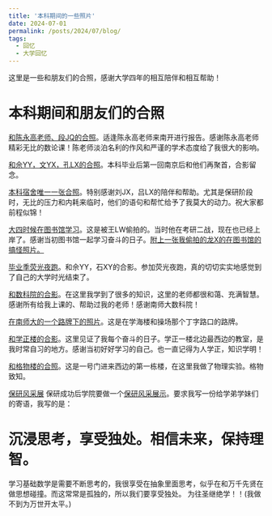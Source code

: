 ```yaml
---
title: '本科期间的一些照片'
date: 2024-07-01
permalink: /posts/2024/07/blog/
tags:
  - 回忆
  - 大学回忆
---
```


这里是一些和朋友们的合照，感谢大学四年的相互陪伴和相互帮助！

本科期间和朋友们的合照
======

[和陈永高老师、段JQ的合照](../images/under/1.png)。适逢陈永高老师来南开进行报告。感谢陈永高老师精彩无比的数论课！陈老师淡泊名利的作风和严谨的学术态度给了我很大的影响。

[和佘YY，文YX，孔LX的合照](../images/under/2.png)。本科毕业后第一回南京后和他们再聚首，合影留念。

[本科宿舍唯一一张合照](../images/under/3.png)。特别感谢刘JX，吕LX的陪伴和帮助。尤其是保研阶段时，无比的压力和内耗来临时，他们的语句和帮忙给予了我莫大的动力。祝大家都前程似锦！

[大四时候在图书馆学习](../images/under/4.png)。这是被王LW偷拍的。当时他在考研二战，现在也已经上岸了。感谢当初图书馆一起学习奋斗的日子。[附上一张我偷拍的龙X的在图书馆的搞怪照片。](../images/under/5.png)

[毕业季荧光夜跑](../images/under/6.png)。和佘YY，石XY的合影。参加荧光夜跑，真的切切实实地感觉到了自己的大学时光结束了。

[和数科院的合影](../images/under/7.png)。在这里我学到了很多的知识，这里的老师都很和蔼、充满智慧。感谢所有给我上课的、帮助过我的老师！感谢南师大数科院！

[在南师大的一个路牌下的照片](../images/under/8.png)。这是在学海楼和操场那个丁字路口的路牌。

[和学正楼的合影](../images/under/9.png)。这里见证了我每个奋斗的日子。学正一楼北边最西边的教室，是我时常自习的地方。感谢当初好好学习的自己。也一直记得为人学正，知识学明！

[和格物楼的合照](../images/under/10.png)。这是一号门进来西边的第一栋楼，在这里我做了物理实验。格物致知。

[保研风采展](../images/under/11.png)
保研成功后学院要做一个[保研风采展示](https://mp.weixin.qq.com)。要求我写一份给学弟学妹们的寄语，我写的是：

沉浸思考，享受独处。相信未来，保持理智。
===

学习基础数学是需要不断思考的，我很享受在抽象里面思考，似乎在和万千先贤在做思想碰撞。而这常常是孤独的，所以我们要享受独处。
为往圣继绝学！！(我做不到为万世开太平。)
